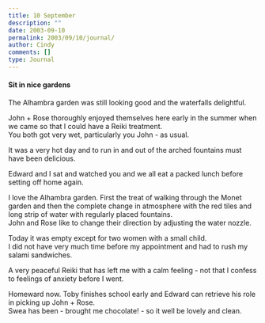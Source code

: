 ```yaml
---
title: 10 September
description: ""
date: 2003-09-10
permalink: 2003/09/10/journal/
author: Cindy
comments: []
type: Journal
---
```



#### Sit in nice gardens

The Alhambra garden was still looking good and the waterfalls delightful.

John + Rose thoroughly enjoyed themselves here early in the summer when we came so that I could have a Reiki treatment.\
You both got very wet, particularly you John - as usual.

It was a very hot day and to run in and out of the arched fountains must have been delicious.

Edward and I sat and watched you and we all eat a packed lunch before setting off home again.

I love the Alhambra garden. First the treat of walking through the Monet garden and then the complete change in atmosphere with the red tiles and long strip of water with regularly placed fountains.\
John and Rose like to change their direction by adjusting the water nozzle.

Today it was empty except for two women with a small child.\
I did not have very much time before my appointment and had to rush my salami sandwiches.

A very peaceful Reiki that has left me with a calm feeling - not that I confess to feelings of anxiety before I went.

Homeward now. Toby finishes school early and Edward can retrieve his role in picking up John + Rose.\
Swea has been - brought me chocolate! - so it well be lovely and clean.
